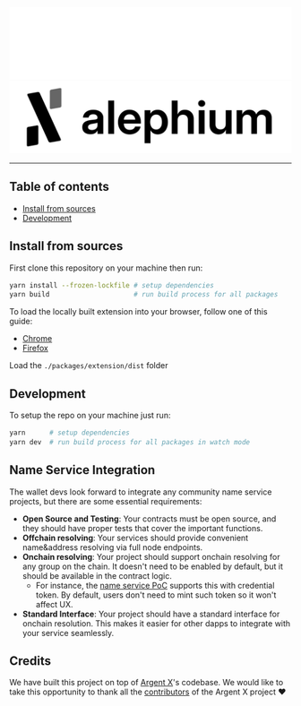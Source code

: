 <!-- logo -->

![Alephium Logo](https://raw.githubusercontent.com/alephium/alephium-brand-guide/refs/heads/master/logos/Alephium-Logo-Light-WithText.svg#gh-dark-mode-only) ![Alephium Logo](https://raw.githubusercontent.com/alephium/alephium-brand-guide/refs/heads/master/logos/Alephium-Logo-Dark-WithText.svg#gh-light-mode-only)

---

<h2> Table of contents</h2>

- [Install from sources](#-install-from-sources)
- [Development](#-development)

## Install from sources

First clone this repository on your machine then run:

```bash
yarn install --frozen-lockfile # setup dependencies
yarn build                     # run build process for all packages
```

To load the locally built extension into your browser, follow one of this guide:
 * [Chrome](https://developer.chrome.com/docs/extensions/mv3/getstarted/development-basics/#load-unpacked)
 * [Firefox](https://developer.mozilla.org/en-US/docs/Mozilla/Add-ons/WebExtensions/Your_first_WebExtension#installing)

Load the `./packages/extension/dist` folder

## Development

To setup the repo on your machine just run:

```bash
yarn      # setup dependencies
yarn dev  # run build process for all packages in watch mode
```

## Name Service Integration

The wallet devs look forward to integrate any community name service projects, but there are some essential requirements:
* **Open Source and Testing**: Your contracts must be open source, and they should have proper tests that cover the important functions.
* **Offchain resolving**: Your services should provide convenient name&address resolving via full node endpoints.
* **Onchain resolving**: Your project should support onchain resolving for any group on the chain. It doesn't need to be enabled by default, but it should be available in the contract logic.
    * For instance, the [name service PoC](https://github.com/Lbqds/alephium-ans/blob/master/contracts/registrars/primary_registrar.ral#L21-L51) supports this with credential token. By default, users don't need to mint such token so
    it won't affect UX.
* **Standard Interface**: Your project should have a standard interface for onchain resolution. This makes it easier for other dapps to integrate with your service seamlessly.

## Credits

We have built this project on top of [Argent X](https://github.com/argentlabs/argent-x)'s codebase. We would like to take this opportunity to thank all the [contributors](https://github.com/argentlabs/argent-x/graphs/contributors) of the Argent X project ❤️
